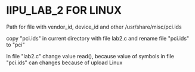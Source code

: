 # IIPU_LAB_2 FOR LINUX
Path for file with vendor_id, device_id and other
/usr/share/misc/pci.ids

copy "pci.ids" in current directory with file lab2.c and rename file "pci.ids" to "pci"

In file "lab2.c" change value read(), because value of symbols in file "pci.ids" can changes because of upload Linux
